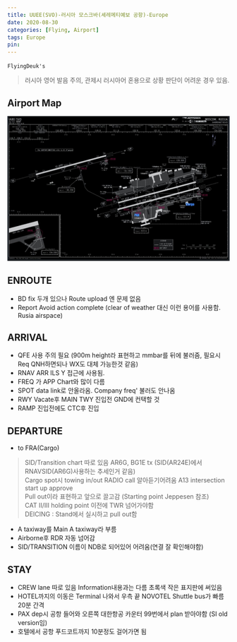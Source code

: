 ```yaml
---
title: UUEE(SVO)-러시아 모스크바(셰레메티예보 공항)-Europe
date: 2020-08-30
categories: [Flying, Airport]
tags: Europe
pin:
---
```

`FlyingDeuk's`
>러시아 영어 발음 주의, 관제시 러시아어 혼용으로 상황 판단이 어려운 경우 있음.

## Airport Map
![svo](/img/flying/airport/svo_ap.jpg)

## ENROUTE
- BD fix 두개 있으나 Route upload 엔 문제 없음
- Report Avoid action complete (clear of weather 대신 이런 용어를 사용함. Rusia airspace)

## ARRIVAL
- QFE 사용 주의 필요 (900m height라 표현하고 mmbar를 뒤에 불러줌, 필요시 Req QNH하면되나 WX도 대체 가능한것 같음)
- RNAV ARR ILS Y 접근에 사용됨.
- FREQ 가 APP Chart와 많이 다름
- SPOT data link로 안올라옴. Company freq' 불러도 안나옴
- RWY Vacate후 MAIN TWY 진입전 GND에 컨택할 것
- RAMP 진입전에도 CTC후 진입



## DEPARTURE
- to FRA(Cargo)
>SID/Transition chart 따로 있음 AR6G, BG1E tx (SID(AR24E)에서 RNAVSID(AR6G)사용하는 추세인거 같음) <br>
Cargo spot시 towing in/out RADIO call 알아듣기어려움 A13 intersection start up approve <br>
Pull out이라 표현하고 앞으로 끌고감 (Starting point Jeppesen 참조)<br>
CAT II/III holding point 이전에 TWR 넘어가야함 <br>
DEICING : Stand에서 실시하고 pull out함
- A taxiway를 Main A taxiway라 부름
- Airborne후 RDR 자동 넘어감
- SID/TRANSITION 이름이 NDB로 되어있어 어려움(연결 잘 확인해야함)

## STAY
- CREW lane 따로 있음 Information내용과는 다름 초록색 작은 표지판에 써있음
- HOTEL까지의 이동은 Terminal 나와서 우측 끝 NOVOTEL Shuttle bus가 빠름 20분 간격
- PAX dep시 공항 들어와 오른쪽 대한항공 카운터 99번에서 plan 받아야함 (SI old version임)
- 호텔에서 공항 푸드코트까지 10분정도 걸어가면 됨
